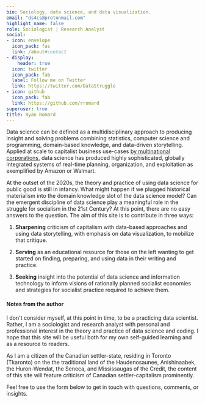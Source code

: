 ```yaml
---
bio: Sociology, data science, and data visualization.
email: "ds4cs@protonmail.com"
highlight_name: false
role: Sociologist | Research Analyst
social:
- icon: envelope
  icon_pack: fas
  link: /about#contact
- display:
    header: true
  icon: twitter
  icon_pack: fab
  label: Follow me on Twitter
  link: https://twitter.com/DataStruggle
- icon: github
  icon_pack: fab
  link: https://github.com/rromard
superuser: true
title: Ryan Romard
---
```


Data science can be defined as a multidisciplinary approach to producing insight and solving problems combining statistics, computer science and programming, domain-based knowledge, and data-driven storytelling. Applied at scale to capitalist business use-cases [by multinational corporations](https://www.worldcat.org/title/peoples-republic-of-walmart-how-the-worlds-biggest-corporations-are-laying-the-foundation-for-socialism/oclc/1060586318), data science has produced highly sophisticated, globally integrated systems of real-time planning, organization, and exploitation as exemplified by Amazon or Walmart.  

At the outset of the 2020s, the theory and practice of using data science for public good is still in infancy. What might happen if we plugged historical materialism into the domain knowledge slot of the data science model? Can the emergent discipline of data science play a meaningful role in the struggle for socialism in the 21st Century? At this point, there are no easy answers to the question. The aim of this site is to contribute in three ways:        

1. **Sharpening** criticism of capitalism with data-based approaches and using data storytelling, with emphasis on data visualization, to mobilize that critique.   

2. **Serving** as an educational resource for those on the left wanting to get started on finding, preparing, and using data in their writing and practice.

3. **Seeking** insight into the potential of data science and information technology to inform visions of rationally planned socialist economies and strategies for socialist practice required to achieve them.

#### Notes from the author 

I don't consider myself, at this point in time, to be a practicing data scientist. Rather, I am a sociologist and research analyst with personal and professional interest in the theory and practice of data science and coding. I hope that this site will be useful both for my own self-guided learning and as a resource to readers.

As I am a citizen of the Canadian settler-state, residing in Toronto (Tkaronto) on the the traditional land of the Haudenosaunee, Anishinaabek, the Huron-Wendat, the Seneca, and Mississaugas of the Credit, the content of this site will feature criticism of Canadian settler-capitalism prominently.

Feel free to use the form below to get in touch with questions, comments, or insights. 



